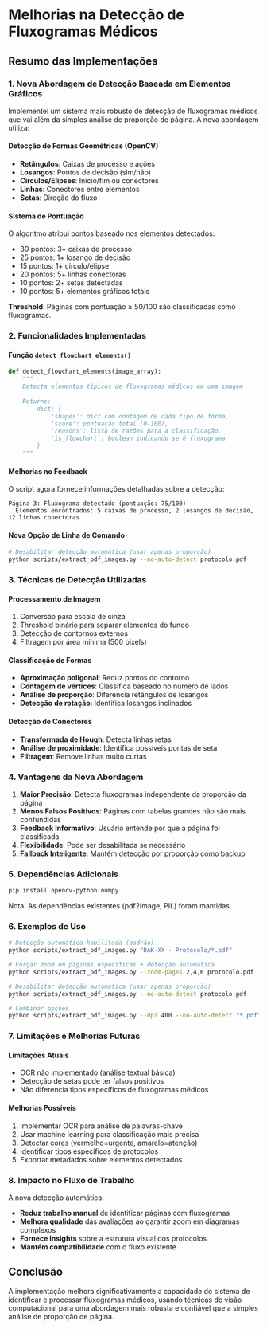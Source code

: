 # Melhorias na Detecção de Fluxogramas Médicos

## Resumo das Implementações

### 1. Nova Abordagem de Detecção Baseada em Elementos Gráficos

Implementei um sistema mais robusto de detecção de fluxogramas médicos que vai além da simples análise de proporção de página. A nova abordagem utiliza:

#### Detecção de Formas Geométricas (OpenCV)
- **Retângulos**: Caixas de processo e ações
- **Losangos**: Pontos de decisão (sim/não)
- **Círculos/Elipses**: Início/fim ou conectores
- **Linhas**: Conectores entre elementos
- **Setas**: Direção do fluxo

#### Sistema de Pontuação
O algoritmo atribui pontos baseado nos elementos detectados:
- 30 pontos: 3+ caixas de processo
- 25 pontos: 1+ losango de decisão
- 15 pontos: 1+ círculo/elipse
- 20 pontos: 5+ linhas conectoras
- 10 pontos: 2+ setas detectadas
- 10 pontos: 5+ elementos gráficos totais

**Threshold**: Páginas com pontuação ≥ 50/100 são classificadas como fluxogramas.

### 2. Funcionalidades Implementadas

#### Função `detect_flowchart_elements()`
```python
def detect_flowchart_elements(image_array):
    """
    Detecta elementos típicos de fluxogramas médicos em uma imagem
    
    Returns:
        dict: {
            'shapes': dict com contagem de cada tipo de forma,
            'score': pontuação total (0-100),
            'reasons': lista de razões para a classificação,
            'is_flowchart': boolean indicando se é fluxograma
        }
    """
```

#### Melhorias no Feedback
O script agora fornece informações detalhadas sobre a detecção:
```
Página 3: Fluxograma detectado (pontuação: 75/100)
  Elementos encontrados: 5 caixas de processo, 2 losangos de decisão, 12 linhas conectoras
```

#### Nova Opção de Linha de Comando
```bash
# Desabilitar detecção automática (usar apenas proporção)
python scripts/extract_pdf_images.py --no-auto-detect protocolo.pdf
```

### 3. Técnicas de Detecção Utilizadas

#### Processamento de Imagem
1. Conversão para escala de cinza
2. Threshold binário para separar elementos do fundo
3. Detecção de contornos externos
4. Filtragem por área mínima (500 pixels)

#### Classificação de Formas
- **Aproximação poligonal**: Reduz pontos do contorno
- **Contagem de vértices**: Classifica baseado no número de lados
- **Análise de proporção**: Diferencia retângulos de losangos
- **Detecção de rotação**: Identifica losangos inclinados

#### Detecção de Conectores
- **Transformada de Hough**: Detecta linhas retas
- **Análise de proximidade**: Identifica possíveis pontas de seta
- **Filtragem**: Remove linhas muito curtas

### 4. Vantagens da Nova Abordagem

1. **Maior Precisão**: Detecta fluxogramas independente da proporção da página
2. **Menos Falsos Positivos**: Páginas com tabelas grandes não são mais confundidas
3. **Feedback Informativo**: Usuário entende por que a página foi classificada
4. **Flexibilidade**: Pode ser desabilitada se necessário
5. **Fallback Inteligente**: Mantém detecção por proporção como backup

### 5. Dependências Adicionais

```bash
pip install opencv-python numpy
```

Nota: As dependências existentes (pdf2image, PIL) foram mantidas.

### 6. Exemplos de Uso

```bash
# Detecção automática habilitada (padrão)
python scripts/extract_pdf_images.py "DAK-XX - Protocolo/*.pdf"

# Forçar zoom em páginas específicas + detecção automática
python scripts/extract_pdf_images.py --zoom-pages 2,4,6 protocolo.pdf

# Desabilitar detecção automática (usar apenas proporção)
python scripts/extract_pdf_images.py --no-auto-detect protocolo.pdf

# Combinar opções
python scripts/extract_pdf_images.py --dpi 400 --no-auto-detect "*.pdf"
```

### 7. Limitações e Melhorias Futuras

#### Limitações Atuais
- OCR não implementado (análise textual básica)
- Detecção de setas pode ter falsos positivos
- Não diferencia tipos específicos de fluxogramas médicos

#### Melhorias Possíveis
1. Implementar OCR para análise de palavras-chave
2. Usar machine learning para classificação mais precisa
3. Detectar cores (vermelho=urgente, amarelo=atenção)
4. Identificar tipos específicos de protocolos
5. Exportar metadados sobre elementos detectados

### 8. Impacto no Fluxo de Trabalho

A nova detecção automática:
- **Reduz trabalho manual** de identificar páginas com fluxogramas
- **Melhora qualidade** das avaliações ao garantir zoom em diagramas complexos
- **Fornece insights** sobre a estrutura visual dos protocolos
- **Mantém compatibilidade** com o fluxo existente

## Conclusão

A implementação melhora significativamente a capacidade do sistema de identificar e processar fluxogramas médicos, usando técnicas de visão computacional para uma abordagem mais robusta e confiável que a simples análise de proporção de página.
